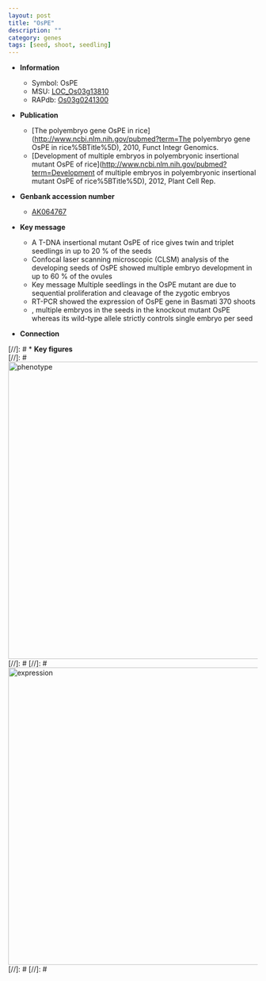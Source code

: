 ```yaml
---
layout: post
title: "OsPE"
description: ""
category: genes
tags: [seed, shoot, seedling]
---
```


* **Information**  
    + Symbol: OsPE  
    + MSU: [LOC_Os03g13810](http://rice.plantbiology.msu.edu/cgi-bin/ORF_infopage.cgi?orf=LOC_Os03g13810)  
    + RAPdb: [Os03g0241300](http://rapdb.dna.affrc.go.jp/viewer/gbrowse_details/irgsp1?name=Os03g0241300)  

* **Publication**  
    + [The polyembryo gene OsPE in rice](http://www.ncbi.nlm.nih.gov/pubmed?term=The polyembryo gene OsPE in rice%5BTitle%5D), 2010, Funct Integr Genomics.
    + [Development of multiple embryos in polyembryonic insertional mutant OsPE of rice](http://www.ncbi.nlm.nih.gov/pubmed?term=Development of multiple embryos in polyembryonic insertional mutant OsPE of rice%5BTitle%5D), 2012, Plant Cell Rep.

* **Genbank accession number**  
    + [AK064767](http://www.ncbi.nlm.nih.gov/nuccore/AK064767)

* **Key message**  
    + A T-DNA insertional mutant OsPE of rice gives twin and triplet seedlings in up to 20 % of the seeds
    + Confocal laser scanning microscopic (CLSM) analysis of the developing seeds of OsPE showed multiple embryo development in up to 60 % of the ovules
    + Key message Multiple seedlings in the OsPE mutant are due to sequential proliferation and cleavage of the zygotic embryos
    + RT-PCR showed the expression of OsPE gene in Basmati 370 shoots
    + , multiple embryos in the seeds in the knockout mutant OsPE whereas its wild-type allele strictly controls single embryo per seed

* **Connection**  

[//]: # * **Key figures**  
[//]: # <img src="http://funRiceGenes.github.io/images/OsPE.pheno.png" alt="phenotype"  style="width: 600px;"/>
[//]: # 
[//]: # <img src="http://funRiceGenes.github.io/images/OsPE.exp.png" alt="expression"  style="width: 600px;"/>
[//]: # 
[//]: # 
